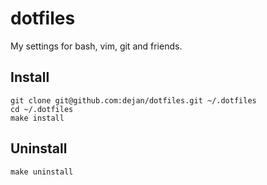 dotfiles
========

My settings for bash, vim, git and friends.

## Install
    
    git clone git@github.com:dejan/dotfiles.git ~/.dotfiles 
    cd ~/.dotfiles
    make install

## Uninstall

    make uninstall
